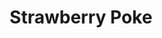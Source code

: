 ---
abv: 4.7%
alt:
availability: Keg
bitterness: 
description: Poke is our interpretation of a historical Berliner Weisse. We utilize a no boil method of brewing while simply heating the wort to near boiling temperatures to sterilize it. The beer is then aged with a mixed culture for 3-6 months and aged on SC strawberries.
gravity: 
hops: 
ibu: N/A
img: poke-strawberry.png
layout: beer
malt: 
modal-id: poke-strawberry
title: Strawberry Poke
on-tap: nope
sourness: 
style: Berliner Weisse
---